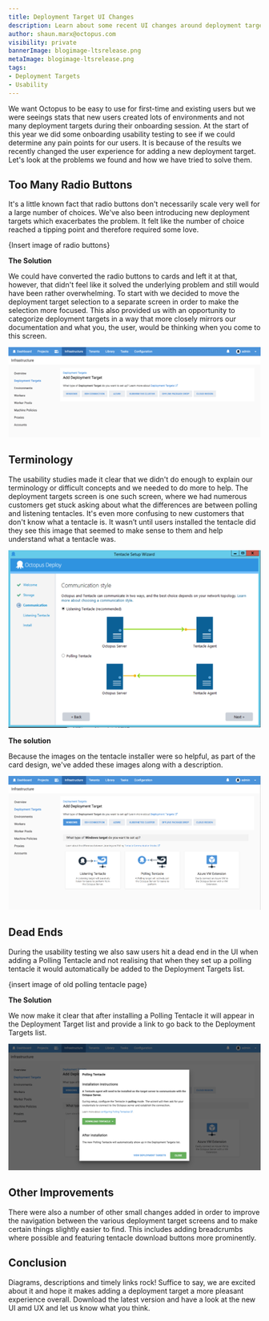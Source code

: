 ```yaml
---
title: Deployment Target UI Changes
description: Learn about some recent UI changes around deployment targets and why we made them.
author: shaun.marx@octopus.com
visibility: private
bannerImage: blogimage-ltsrelease.png
metaImage: blogimage-ltsrelease.png
tags:
- Deployment Targets
- Usability
---
```


We want Octopus to be easy to use for first-time and existing users but we were seeings stats that new users created lots of environments and not many deployment targets during their onboarding session.
At the start of this year we did some onboarding usability testing to see if we could determine any pain points for our users. It is because of the results we recently changed the user experience for adding a new deployment target.
Let's look at the problems we found and how we have tried to solve them.

## Too Many Radio Buttons

It's a little known fact that radio buttons don't necessarily scale very well for a large number of choices. We've also been introducing new deployment targets
which exacerbates the problem. It felt like the number of choice reached a tipping point and therefore required some love.

{Insert image of radio buttons}

**The Solution**

We could have converted the radio buttons to cards and left it at that, however, that didn't feel like it solved the underlying problem and still would have
been rather overwhelming. To start with we decided to move the deployment target selection to a separate screen in order to make the selection more focused.
This also provided us with an opportunity to categorize deployment targets in a way that more closely mirrors our documentation and what you, the user, would be thinking when you come to this screen.

![](deployment-target-categories.png "width=500")


## Terminology

The usability studies made it clear that we didn't do enough to explain our terminology or difficult concepts and we needed to do more to help.
The deployment targets screen is one such screen, where we had numerous customers get stuck asking about what the differences are between polling and listening tentacles.
It's even more confusing to new customers that don't know what a tentacle is. It wasn’t until users installed the tentacle did they see this image that seemed to make sense to them and help understand what a tentacle was.

![](Old-tentacle-images.png "width=500")

**The solution**

Because the images on the tentacle installer were so helpful, as part of the card design, we've added these images along with a description.

![](deployment-target-cards.png "width=500")

## Dead Ends

During the usability testing we also saw users hit a dead end in the UI when adding a Polling Tentacle and not realising that when they set up a polling tentacle it would automatically be added to the Deployment Targets list.

{insert image of old polling tentacle page}

**The Solution**

We now make it clear that after installing a Polling Tentacle it will appear in the Deployment Target list and provide a link to go back to the Deployment Targets list.

![](polling-tentacle-dialog.png "width=500")

## Other Improvements

There were also a number of other small changes added in order to improve the navigation between the various deployment target screens and to make certain
things slightly easier to find. This includes adding breadcrumbs where possible and featuring tentacle download buttons more prominently.

## Conclusion

Diagrams, descriptions and timely links rock! Suffice to say, we are excited about it and hope it makes adding a deployment target a more pleasant experience overall.
Download the latest version and have a look at the new UI amd UX and let us know what you think.